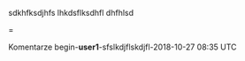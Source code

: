 sdkhfksdjhfs
lhkdsflksdhfl
dhfhlsd

=

Komentarze
begin-**user1**-sfslkdjflskdjfl-2018-10-27 08:35 UTC